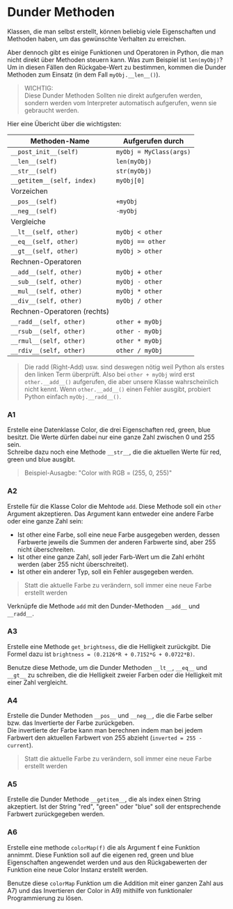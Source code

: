# Dunder Methoden
Klassen, die man selbst erstellt, können beliebig viele Eigenschaften und Methoden haben, um das gewünschte Verhalten zu erreichen.

Aber dennoch gibt es einige Funktionen und Operatoren in Python, die man nicht direkt über Methoden steuern kann. Was zum Beispiel ist `len(myObj)`? Um in diesen Fällen den Rückgabe-Wert zu bestimmen, kommen die Dunder Methoden zum Einsatz (in dem Fall `myObj.__len__()`).

> WICHTIG: \
Diese Dunder Methoden Sollten nie direkt aufgerufen werden, sondern werden vom Interpreter automatisch aufgerufen, wenn sie gebraucht werden.

Hier eine Übericht über die wichtigsten:

| Methoden-Name | Aufgerufen durch |
| ------------- | ------------- |
| `__post_init__(self)` | `myObj = MyClass(args)`  |
| `__len__(self)` | `len(myObj)`  |
| `__str__(self)` | `str(myObj)`  |
| `__getitem__(self, index)` | `myObj[0]`  |
| Vorzeichen |  |
| `__pos__(self)` | `+myObj`  |
| `__neg__(self)` | `-myObj`  |
| Vergleiche |  |
| `__lt__(self, other)` | `myObj < other`  |
| `__eq__(self, other)` | `myObj == other`  |
| `__gt__(self, other)` | `myObj > other`  |
| Rechnen-Operatoren |  |
| `__add__(self, other)` | `myObj + other`  |
| `__sub__(self, other)` | `myObj - other`  |
| `__mul__(self, other)` | `myObj * other`  |
| `__div__(self, other)` | `myObj / other`  |
| Rechnen-Operatoren (rechts) |  |
| `__radd__(self, other)` | `other + myObj`  |
| `__rsub__(self, other)` | `other - myObj`  |
| `__rmul__(self, other)` | `other * myObj`  |
| `__rdiv__(self, other)` | `other / myObj`  |

> Die radd (Right-Add) usw. sind deswegen nötig weil Python als erstes den linken Term überprüft. Also bei `other + myObj` wird erst `other.__add__()` aufgerufen, die aber unsere Klasse wahrscheinlich nicht kennt. Wenn `other.__add__()` einen Fehler ausgibt, probiert Python einfach `myObj.__radd__()`.

### A1
Erstelle eine Datenklasse Color, die drei Eigenschaften red, green, blue besitzt. Die Werte dürfen dabei nur eine ganze Zahl zwischen 0 und 255 sein. \
Schreibe dazu noch eine Methode `__str__`, die die aktuellen Werte für red, green und blue ausgibt.
> Beispiel-Ausagbe: "Color with RGB = (255, 0, 255)"

### A2
Erstelle für die Klasse Color die Mehtode `add`. Diese Methode soll ein `other` Argument akzeptieren. Das Argument kann entweder eine andere Farbe oder eine ganze Zahl sein:
- Ist other eine Farbe, soll eine neue Farbe ausgegeben werden, dessen Farbwerte jeweils die Summen der anderen Farbwerte sind, aber 255 nicht überschreiten.
- Ist other eine ganze Zahl, soll jeder Farb-Wert um die Zahl erhöht werden (aber 255 nicht überschreitet).
- Ist other ein anderer Typ, soll ein Fehler ausgegeben werden.

> Statt die aktuelle Farbe zu verändern, soll immer eine neue Farbe erstellt werden

Verknüpfe die Methode `add` mit den Dunder-Methoden `__add__` und `__radd__`.

### A3
Erstelle eine Methode `get_brightness`, die die Helligkeit zurückgibt. Die Formel dazu ist `brightness = (0.2126*R + 0.7152*G + 0.0722*B)`.

Benutze diese Methode, um die Dunder Methoden `__lt__`, `__eq__` und `__gt__` zu schreiben, die die Helligkeit zweier Farben oder die Helligkeit mit einer Zahl vergleicht.

### A4
Erstelle die Dunder Methoden `__pos__` und `__neg__`, die die Farbe selber bzw. das Invertierte der Farbe zurückgeben. \
Die invertierte der Farbe kann man berechnen indem man bei jedem Farbwert den aktuellen Farbwert von 255 abzieht (`inverted = 255 - current`).

> Statt die aktuelle Farbe zu verändern, soll immer eine neue Farbe erstellt werden

### A5
Erstelle die Dunder Methode `__getitem__`, die als index einen String akzeptiert. Ist der String "red", "green" oder "blue" soll der entsprechende Farbwert zurückgegeben werden.

### A6
Erstelle eine methode `colorMap(f)` die als Argument f eine Funktion annimmt. Diese Funktion soll auf die eigenen red, green und blue Eigenschaften angewendet werden und aus den Rückgabewerten der Funktion eine neue Color Instanz erstellt werden.

Benutze diese `colorMap` Funktion um die Addition mit einer ganzen Zahl aus A7) und das Invertieren der Color in A9) mithilfe von funktionaler Programmierung zu lösen.
